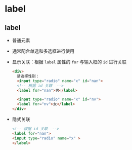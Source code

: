 # label

## label

  - 普通元素

  - 通常配合单选和多选框进行使用

  - 显示关联：根据 `label` 属性的 `for` 与输入框的 `id` 进行关联

    ```html
    <div>
      请选择性别：
      <input type="radio" name="x" id="nan">
      <!-- 根据 id 关联  -->
      <label for="nan">男</label>

      <input type="radio" name="x" id="nv">
      <label for="nv">女</label>
    </div>
    ```

  - 隐式关联

    ```html
    <!-- 根据 id 关联  -->
    <label for="nan">
    <input type="radio" name="x" >
    </label>
    ```
